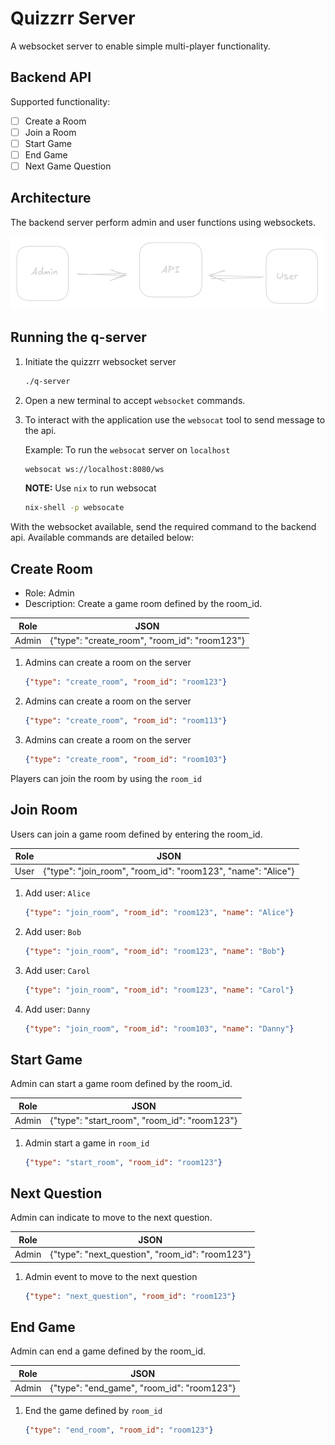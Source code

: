 # Quizzrr Server

A websocket server to enable simple multi-player functionality.

## Backend API

Supported functionality:

- [ ] Create a Room
- [ ] Join a Room
- [ ] Start Game
- [ ] End Game
- [ ] Next Game Question

## Architecture

The backend server perform admin and user functions using websockets.

![q-server](https://github.com/rosera/q-server/blob/main/screenshots/q-server-api.png "q-server")


## Running the q-server

1. Initiate the quizzrr websocket server
   ```bash
   ./q-server
   ```

2. Open a new terminal to accept `websocket` commands.

3. To interact with the application use the `websocat` tool to send message to the api.

   Example: To run the `websocat` server on `localhost`

   ```bash
   websocat ws://localhost:8080/ws
   ```

   __NOTE:__
   Use `nix` to run websocat
   ```bash
   nix-shell -p websocate
   ```

With the websocket available, send the required command to the backend api.
Available commands are detailed below:

## Create Room

* Role: Admin
* Description: Create a game room defined by the room_id.

| Role | JSON |
|------|------|
| Admin | {"type": "create_room", "room_id": "room123"} |

1. Admins can create a room on the server
   ```json
   {"type": "create_room", "room_id": "room123"}
   ```
2. Admins can create a room on the server
   ```json
   {"type": "create_room", "room_id": "room113"}
   
3. Admins can create a room on the server
   ```json
   {"type": "create_room", "room_id": "room103"}
   
Players can join the room by using the `room_id`

## Join Room

Users can join a game room defined by entering the room_id.

| Role | JSON |
|------|------|
| User | {"type": "join_room", "room_id": "room123", "name": "Alice"} |

1. Add user: `Alice`
   ```json
   {"type": "join_room", "room_id": "room123", "name": "Alice"} 
   ```

2. Add user: `Bob`
   ```json
   {"type": "join_room", "room_id": "room123", "name": "Bob"} 
   ```

3. Add user: `Carol`
   ```json
   {"type": "join_room", "room_id": "room123", "name": "Carol"} 
   ```

3. Add user: `Danny`
   ```json
   {"type": "join_room", "room_id": "room103", "name": "Danny"} 
   ```

## Start Game 

Admin can start a game room defined by the room_id.

| Role | JSON |
|------|------|
| Admin | {"type": "start_room", "room_id": "room123"} |

1. Admin start a game in `room_id`
   ```json
   {"type": "start_room", "room_id": "room123"}
   ```

## Next Question

Admin can indicate to move to the next question.

| Role | JSON |
|------|------|
| Admin | {"type": "next_question", "room_id": "room123"} |

1. Admin event to move to the next question
   ```json
   {"type": "next_question", "room_id": "room123"}
   ```

## End Game 

Admin can end a game defined by the room_id.

| Role | JSON |
|------|------|
| Admin | {"type": "end_game", "room_id": "room123"} |

1. End the game defined by `room_id`
   ```json
   {"type": "end_room", "room_id": "room123"}
   ```
